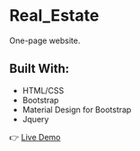 # Real_Estate
One-page website.

## Built With:
- HTML/CSS
- Bootstrap
- Material Design for Bootstrap
- Jquery

:point_right: [Live Demo](https://yuliyany.github.io/Real_Estate/)
